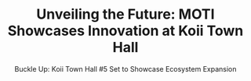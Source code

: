---
layout: post
title: "Unveiling the Future: MOTI Showcases Innovation at Koii Town Hall"
subtitle: "Buckle Up: Koii Town Hall #5 Set to Showcase Ecosystem Expansion"
categories: [Announcement]
image: assets/images/blog/TH8.PNG
---